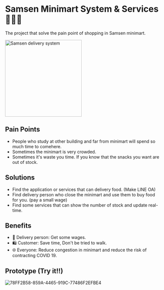 # Samsen Minimart System & Services 🍫🧋🛒
The project that solve the pain point of shopping in Samsen minimart.


<img width="250" alt="Samsen delivery system" src="https://github.com/incluDna/Samsen-Minimart-System-Services/assets/135194778/2aa673df-0565-46b9-89c3-ef41b88a6d46">


Pain Points
-------

* People who study at other building and far from minimart will spend so much time to comehere.
* Sometimes the minimart is very crowded.
* Sometimes it's waste you time. If you know that the snacks you want are out of stock.

Solutions
-------

* Find the application or services that can delivery food. (Make LINE OA)
* Find delivery person who close the minimart and use them to buy food for you. (pay a small wage)
* Find some services that can show the number of stock and update real-time.

Benefits
-------

* 🛒 Delivery person: Get some wages.
* 🛍️ Customer: Save time, Don't be tried to walk.
* 🌐 Everyone: Reduce congestion in minimart and reduce the risk of contracting COVID 19.

Prototype (Try it!!)
-------

![78FF2B58-859A-4465-919C-77486F2EFBE4](https://github.com/incluDna/Samsen-Minimart-System-Services/assets/135194778/79815fbf-54df-4cfd-8f5a-f93574ea1ce5)
